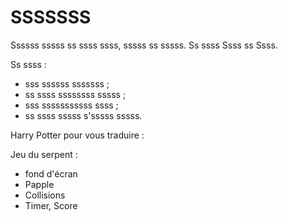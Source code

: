 # SSSSSSS

Ssssss sssss ss ssss ssss, sssss ss sssss. Ss ssss Ssss ss Ssss.

Ss ssss :

- sss ssssss sssssss ;
- ss ssss ssssssss sssss ;
- sss sssssssssss ssss ;
- ss ssss sssss s'sssss sssss.

Harry Potter pour vous traduire :

Jeu du serpent :

- fond d'écran 
- Papple
- Collisions
- Timer, Score
